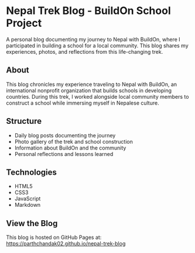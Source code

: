 # Nepal Trek Blog - BuildOn School Project

A personal blog documenting my journey to Nepal with BuildOn, where I participated in building a school for a local community. This blog shares my experiences, photos, and reflections from this life-changing trek.

## About

This blog chronicles my experience traveling to Nepal with BuildOn, an international nonprofit organization that builds schools in developing countries. During this trek, I worked alongside local community members to construct a school while immersing myself in Nepalese culture.

## Structure
- Daily blog posts documenting the journey
- Photo gallery of the trek and school construction
- Information about BuildOn and the community
- Personal reflections and lessons learned

## Technologies
- HTML5
- CSS3
- JavaScript
- Markdown

## View the Blog
This blog is hosted on GitHub Pages at: https://parthchandak02.github.io/nepal-trek-blog
